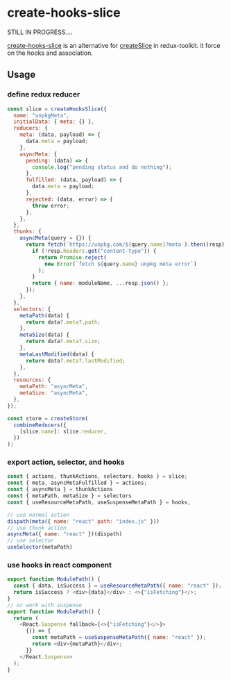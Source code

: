 # create-hooks-slice

STILL IN PROGRESS....

[create-hooks-slice](https://github.com/hayond/create-hooks-slice) is an alternative for [createSlice](https://redux-toolkit.js.org/api/createSlice) in redux-toolkit. it force on the hooks and association.

## Usage

### define redux reducer

```javascript
const slice = createHooksSlice({
  name: "unpkgMeta",
  initialData: { meta: {} },
  reducers: {
    meta: (data, payload) => {
      data.meta = payload;
    },
    asyncMeta: {
      pending: (data) => {
        console.log("pending status and do nothing");
      },
      fulfilled: (data, payload) => {
        data.meta = payload;
      },
      rejected: (data, error) => {
        throw error;
      },
    },
  },
  thunks: {
    asyncMeta(query = {}) {
      return fetch(`https://unpkg.com/${query.name}?meta`).then((resp) => {
        if (!resp.headers.get("content-type")) {
          return Promise.reject(
            new Error(`fetch ${query.name} unpkg meta error`)
          );
        }
        return { name: moduleName, ...resp.json() };
      });
    },
  },
  selectors: {
    metaPath(data) {
      return data?.meta?.path;
    },
    metaSize(data) {
      return data?.meta?.size;
    },
    metaLastModified(data) {
      return data?.meta?.lastModified;
    },
  },
  resources: {
    metaPath: "asyncMeta",
    metaSize: "asyncMeta",
  },
});

const store = createStore(
  combineReducers({
    [slice.name]: slice.reducer,
  })
);
```

### export action, selector, and hooks

```javascript
const { actions, thunkActions, selectors, hooks } = slice;
const { meta, asyncMetaFulfilled } = actions;
const { asyncMeta } = thunkActions
const { metaPath, metaSize } = selectors
const { useResourceMetaPath, useSuspenseMetaPath } = hooks;

// use normal action
dispath(meta({ name: "react" path: "index.js" }))
// use thunk action
asyncMeta({ name: "react" })(dispath)
// use selector
useSelector(metaPath)
```

### use hooks in react component

```javascript
export function ModulePath() {
  const { data, isSuccess } = useResourceMetaPath({ name: "react" });
  return isSuccess ? <div>{data}</div> : <>{"isFetching"}</>;
}
// or work with suspense
export function ModulePath() {
  return (
    <React.Suspense fallback={<>{"isFetching"}</>}>
      {() => {
        const metaPath = useSuspenseMetaPath({ name: "react" });
        return <div>{metaPath}</div>;
      }}
    </React.Suspense>
  );
}
```
